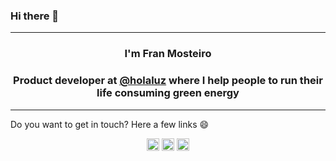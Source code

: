 <h3>Hi there 👋 </h3>
<hr/>
<h3 align="center">I'm Fran Mosteiro</h3>
<h3 align="center">Product developer at <a href="https://holaluz.com" target="blank">@holaluz</a> where I help people to run their life consuming green energy</h3>
<hr/>
<span align="center">
Do you want to get in touch? Here a few links 😄
</span>
<p align="center">
<a href="https://franmosteiro.github.io/" target="_blank"><img align="center" src="https://www.flaticon.es/svg/static/icons/svg/246/246715.svg" alt="https://franmosteiro.github.io/" height="20" width="20" /></a>  
<a href="https://twitter.com/fran_mosteiro" target="_blank"><img align="center" src="https://cdn.cdnlogo.com/logos/t/96/twitter-icon.svg" alt="https://twitter.com/fran_mosteiro" height="20" width="20" /></a>	
<a href="https://www.linkedin.com/in/franmosteiro" target="_blank"><img align="center" src="https://content.linkedin.com/content/dam/me/business/en-us/amp/brand-site/v2/bg/LI-Bug.svg.original.svg" alt="www.linkedin.com/in/franmosteiro" height="20" width="20" /></a>
</p>
